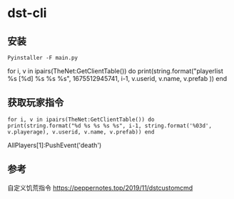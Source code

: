 # dst-cli

## 安装
```
Pyinstaller -F main.py
```

for i, v in ipairs(TheNet:GetClientTable()) do  print(string.format("playerlist %s [%d] %s %s %s", 1675512945741, i-1, v.userid, v.name, v.prefab )) end


## 获取玩家指令
```
for i, v in ipairs(TheNet:GetClientTable()) do  print(string.format("%d %s %s %s %s", i-1, string.format('%03d', v.playerage), v.userid, v.name, v.prefab)) end
```



AllPlayers[1]:PushEvent('death')

## 参考
自定义饥荒指令
https://peppernotes.top/2019/11/dstcustomcmd